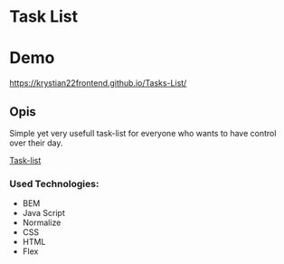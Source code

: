 # Task List

# Demo

https://krystian22frontend.github.io/Tasks-List/

## Opis

Simple yet very usefull task-list for everyone who wants to have control over their day.

[Task-list](https://github.com/Krystian22FrontEnd/Tasks-List/blob/main/images/Task-list%20Demo.png?raw=true)

### Used Technologies:
- BEM
- Java Script
- Normalize
- CSS
- HTML
- Flex